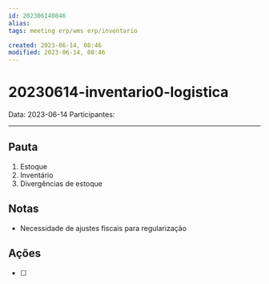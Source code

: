 ```yaml
---
id: 202306140846
alias: 
tags: meeting erp/wms erp/inventario

created: 2023-06-14, 08:46
modified: 2023-06-14, 08:46
---
```

# 20230614-inventario0-logistica

Data: 2023-06-14
Participantes:

---

## Pauta

1. Estoque
2. Inventário
3. Divergências de estoque

## Notas

- Necessidade de ajustes fiscais para regularização

## Ações

- [ ] 